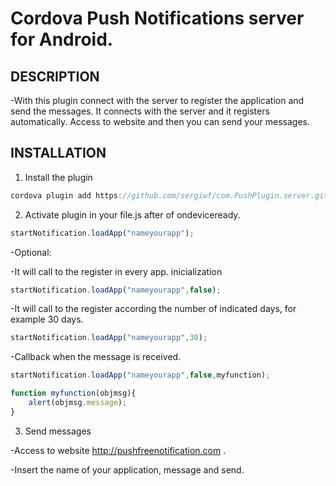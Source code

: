 # Cordova Push Notifications server for Android.

## DESCRIPTION
  -With this plugin connect with the server to register the application and send the messages. It connects with the server and it registers automatically. Access to website and then you can send your messages.

## INSTALLATION

1) Install the plugin
```js
cordova plugin add https://github.com/sergiwf/com.PushPlugin.server.git
```


2) Activate plugin in your file.js after of ondeviceready.
```js
startNotification.loadApp("nameyourapp");
```
-Optional:

-It will call to the register in every app. inicialization 
```js
startNotification.loadApp("nameyourapp",false);
```
-It will call to the register according the number of indicated days, for example 30 days.

```js
startNotification.loadApp("nameyourapp",30);
```

-Callback when the message is received.

```js
startNotification.loadApp("nameyourapp",false,myfunction);

function myfunction(objmsg){
	alert(objmsg.message);
}
```

3) Send messages

-Access to website http://pushfreenotification.com .

-Insert the name of your application, message and send.

